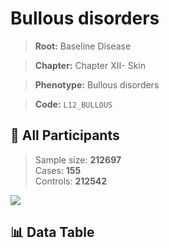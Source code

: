# Bullous disorders

> **Root:** Baseline Disease  

> **Chapter:** Chapter XII- Skin  

> **Phenotype:** Bullous disorders  

> **Code:** `L12_BULLOUS`

## 🧪 All Participants  
> Sample size: **212697**  
> Cases: **155**  
> Controls: **212542**
<img src="/Sensitive/Figures/ALL/Incidence/L12_BULLOUS.png"/>

## 📊 Data Table
<CsvTableMRF src="/Sensitive/Data/ALL/Incidence/COX_L12_BULLOUS.csv"/>

